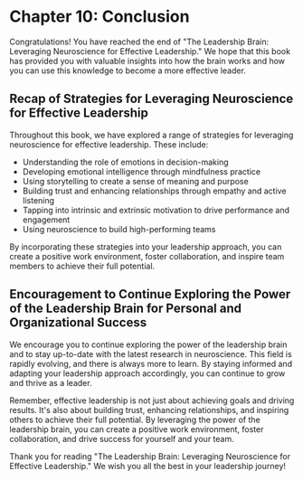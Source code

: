 Chapter 10: Conclusion
======================

Congratulations! You have reached the end of "The Leadership Brain: Leveraging Neuroscience for Effective Leadership." We hope that this book has provided you with valuable insights into how the brain works and how you can use this knowledge to become a more effective leader.

Recap of Strategies for Leveraging Neuroscience for Effective Leadership
------------------------------------------------------------------------

Throughout this book, we have explored a range of strategies for leveraging neuroscience for effective leadership. These include:

* Understanding the role of emotions in decision-making
* Developing emotional intelligence through mindfulness practice
* Using storytelling to create a sense of meaning and purpose
* Building trust and enhancing relationships through empathy and active listening
* Tapping into intrinsic and extrinsic motivation to drive performance and engagement
* Using neuroscience to build high-performing teams

By incorporating these strategies into your leadership approach, you can create a positive work environment, foster collaboration, and inspire team members to achieve their full potential.

Encouragement to Continue Exploring the Power of the Leadership Brain for Personal and Organizational Success
-------------------------------------------------------------------------------------------------------------

We encourage you to continue exploring the power of the leadership brain and to stay up-to-date with the latest research in neuroscience. This field is rapidly evolving, and there is always more to learn. By staying informed and adapting your leadership approach accordingly, you can continue to grow and thrive as a leader.

Remember, effective leadership is not just about achieving goals and driving results. It's also about building trust, enhancing relationships, and inspiring others to achieve their full potential. By leveraging the power of the leadership brain, you can create a positive work environment, foster collaboration, and drive success for yourself and your team.

Thank you for reading "The Leadership Brain: Leveraging Neuroscience for Effective Leadership." We wish you all the best in your leadership journey!


